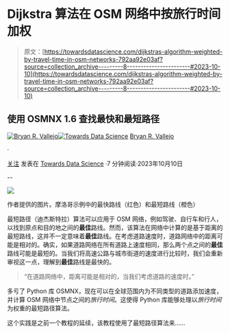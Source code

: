 # Dijkstra 算法在 OSM 网络中按旅行时间加权

> 原文：[https://towardsdatascience.com/dijkstras-algorithm-weighted-by-travel-time-in-osm-networks-792aa92e03af?source=collection_archive---------8-----------------------#2023-10-10](https://towardsdatascience.com/dijkstras-algorithm-weighted-by-travel-time-in-osm-networks-792aa92e03af?source=collection_archive---------8-----------------------#2023-10-10)

## 使用 OSMNX 1.6 查找最快和最短路径

[](https://bryanvallejo16.medium.com/?source=post_page-----792aa92e03af--------------------------------)[![Bryan R. Vallejo](../Images/fd92974f57c72875cc133a2c959d64ca.png)](https://bryanvallejo16.medium.com/?source=post_page-----792aa92e03af--------------------------------)[](https://towardsdatascience.com/?source=post_page-----792aa92e03af--------------------------------)[![Towards Data Science](../Images/a6ff2676ffcc0c7aad8aaf1d79379785.png)](https://towardsdatascience.com/?source=post_page-----792aa92e03af--------------------------------) [Bryan R. Vallejo](https://bryanvallejo16.medium.com/?source=post_page-----792aa92e03af--------------------------------)

·

[关注](https://medium.com/m/signin?actionUrl=https%3A%2F%2Fmedium.com%2F_%2Fsubscribe%2Fuser%2Fcbd681aaa725&operation=register&redirect=https%3A%2F%2Ftowardsdatascience.com%2Fdijkstras-algorithm-weighted-by-travel-time-in-osm-networks-792aa92e03af&user=Bryan+R.+Vallejo&userId=cbd681aaa725&source=post_page-cbd681aaa725----792aa92e03af---------------------post_header-----------) 发表在 [Towards Data Science](https://towardsdatascience.com/?source=post_page-----792aa92e03af--------------------------------) ·7 分钟阅读·2023年10月10日[](https://medium.com/m/signin?actionUrl=https%3A%2F%2Fmedium.com%2F_%2Fvote%2Ftowards-data-science%2F792aa92e03af&operation=register&redirect=https%3A%2F%2Ftowardsdatascience.com%2Fdijkstras-algorithm-weighted-by-travel-time-in-osm-networks-792aa92e03af&user=Bryan+R.+Vallejo&userId=cbd681aaa725&source=-----792aa92e03af---------------------clap_footer-----------)

-- 

[](https://medium.com/m/signin?actionUrl=https%3A%2F%2Fmedium.com%2F_%2Fbookmark%2Fp%2F792aa92e03af&operation=register&redirect=https%3A%2F%2Ftowardsdatascience.com%2Fdijkstras-algorithm-weighted-by-travel-time-in-osm-networks-792aa92e03af&source=-----792aa92e03af---------------------bookmark_footer-----------)![](../Images/692de08c2ac0d0d9fef8304a5bad06dc.png)

作者提供的图片。摩洛哥示例中的最快路线（红色）和最短路线（橙色）

最短路径（迪杰斯特拉）算法可以应用于 OSM 网络，例如驾驶、自行车和行人，以找到原点和目的地之间的**最佳**路线。然而，该算法在网络中计算的是基于距离的最短路线，这并不一定意味着**最佳**路线。在考虑道路速度时，道路网络中的距离可能是相对的。确实，如果道路网络在所有道路上速度相同，那么两个点之间的**最佳**路线可能是最短的。当我们将高速公路与城市街道的速度进行比较时，我们会重新审视这一点，理解到**最佳**路线是最快的。

> “在道路网络中，距离可能是相对的，当我们考虑道路的速度时。”

多亏了 Python 库 OSMNX，现在可以在全球范围内为不同类型的道路添加速度，并计算 OSM 网络中节点之间的*旅行时间*。这使得 Python 库能够处理以*旅行时间*为权重的最短路径算法。

这个实践是之前一个教程的延续，该教程使用了最短路径算法来……
